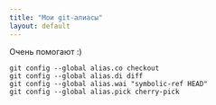 ```yaml
---
title: "Мои git-алиасы"
layout: default
---
```

Очень помогают :)

    git config --global alias.co checkout
    git config --global alias.di diff
    git config --global alias.wai "symbolic-ref HEAD"
    git config --global alias.pick cherry-pick

